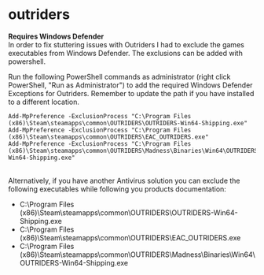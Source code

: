 # outriders
**Requires Windows Defender**
<br/>
In order to fix stuttering issues with Outriders I had to exclude the games executables from Windows Defender. The exclusions can be added with powershell.

Run the following PowerShell commands as administrator (right click PowerShell, "Run as Administrator") to add the required Windows Defender Exceptions for Outriders. Remember to update the path if you have installed to a different location.

```
Add-MpPreference -ExclusionProcess "C:\Program Files (x86)\Steam\steamapps\common\OUTRIDERS\OUTRIDERS-Win64-Shipping.exe"
Add-MpPreference -ExclusionProcess "C:\Program Files (x86)\Steam\steamapps\common\OUTRIDERS\EAC_OUTRIDERS.exe"
Add-MpPreference -ExclusionProcess "C:\Program Files (x86)\Steam\steamapps\common\OUTRIDERS\Madness\Binaries\Win64\OUTRIDERS-Win64-Shipping.exe"
```
<br/>
Alternatively, if you have another Antivirus solution you can exclude the following executables while following you products documentation:<br/>

* C:\Program Files (x86)\Steam\steamapps\common\OUTRIDERS\OUTRIDERS-Win64-Shipping.exe
* C:\Program Files (x86)\Steam\steamapps\common\OUTRIDERS\EAC_OUTRIDERS.exe
* C:\Program Files (x86)\Steam\steamapps\common\OUTRIDERS\Madness\Binaries\Win64\OUTRIDERS-Win64-Shipping.exe

